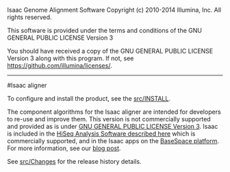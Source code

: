 Isaac Genome Alignment Software
Copyright (c) 2010-2014 Illumina, Inc.
All rights reserved.

This software is provided under the terms and conditions of the
GNU GENERAL PUBLIC LICENSE Version 3

You should have received a copy of the GNU GENERAL PUBLIC LICENSE Version 3
along with this program. If not, see
<https://github.com/illumina/licenses/>.

---

#Isaac aligner

To configure and install the product, see the [src/INSTALL](src/INSTALL).

The component algorithms for the Isaac aligner are intended for developers to re-use and improve them. 
This version is not commercially supported and provided as is under [GNU GENERAL PUBLIC LICENSE Version 3](https://github.com/illumina/licenses). 
Isaac is included in the [HiSeq Analysis Software described here](http://support.illumina.com/sequencing/sequencing_software/hiseq-analysis-software-v2-0.html) which is commercially supported, and in the Isaac apps on the [BaseSpace platform](https://basespace.illumina.com/home/index). For more information, see our [blog post](http://blog.basespace.illumina.com/2013/06/04/introducing-fast-free-alignment-and-variant-calling-with-the-isaac-human-whole-genome-sequencing-app/).

See [src/Changes](src/Changes) for the release history details.

